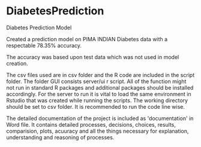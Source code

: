 # DiabetesPrediction
Diabetes Prediction Model

Created a prediction model on PIMA INDIAN Diabetes data with a respectable 78.35% accuracy.

The accuracy was based upon test data which was not used in model creation.

The csv files used are in csv folder and the R code are included in the script folder. The folder GUI consists server/ui r script.
All of the function might not run in standard R packages and additional packages should be installed accordingly. For the server to run
it is vital to load the same environment in Rstudio that was created while running the scripts. The working directory should be set to csv folder.
It is recommended to run the code line wise.

The detailed documentation of the project is included as 'documentation' in Word file. It contains detailed processes, decisions, choices, results, comparision, plots, acuuracy and all the things necessary for explanation, understanding and reasoning of processes.
